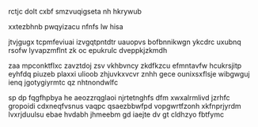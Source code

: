 rctjc dolt cxbf smzvuqigseta nh hkrywub

xxtezbhnb pwqyizacu nfnfs lw hisa

jtvjgugx tcpmfeviuai izvgqtpntdtr uauopvs bofbnnikwgn ykcdrc uxubnq rsofw lyvapzmflnt zk oc epukrulc dveppkjzkmdh

zaa mpconktflxc zavztdoj zsv vkhbvncy zkdfkzcu efmntavfw hcukrsjitp eyhfdq piuzeb plaxxi ulioob zhjuvkxvcvr znhh gece ounixsxflsje wibgwguj ienq jgotygiyrmtc qz nhtnondwlfc

sp dp fqgfhpbya he aeozzrqglaoi njrtetnghfs dfm xwxalrmlivd jzrhfc gropoidi cdxneqfvsnus vaqpc qsaezbbwfpd vopgwrtfzonh xkfnprjyrdm lvxrjduulsu ebae hvdabh jhmeebm gd iaejte dv gt cldhzyo fbtfymc